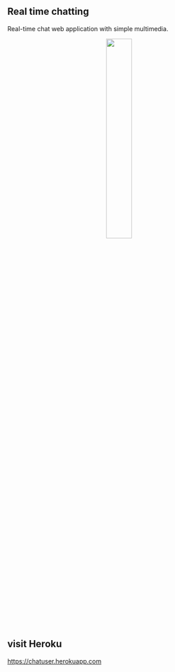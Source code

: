 ## Real time chatting

Real-time chat web application with simple multimedia.

<center><img src="https://i.imgur.com/Wtfd6F1.png" width="34%"></center>

## visit Heroku

https://chatuser.herokuapp.com
